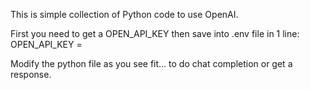 This is simple collection of Python code to use OpenAI.

First you need to get a OPEN_API_KEY then save into .env file in 1 line:
OPEN_API_KEY = <your api key>

Modify the python file as you see fit... to do chat completion or get a response.
